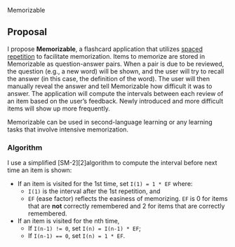 Memorizable

## Proposal
I propose **Memorizable**, a flashcard application that utilizes [spaced repetition][1] to facilitate memorization.  Items to memorize are stored in Memorizable as question-answer pairs. When a pair is due to be reviewed, the question (e.g., a new word) will be shown, and the user will try to recall the answer (in this case, the definition of the word). The user will then manually reveal the answer and tell Memorizable how difficult it was to answer. The application will compute the intervals between each review of an item based on the user’s feedback. Newly introduced and more difficult items will show up more frequently. 

Memorizable can be used in second-language learning or any learning tasks that involve intensive memorization.

### Algorithm
I use a simplified [SM-2][2]algorithm to compute the interval before next time an item is shown:
- If an item is visited for the 1st time, set `I(1) = 1 * EF` where:
	- `I(1)` is the interval after the 1st repetition, and
	- `EF` (ease factor) reflects the easiness of memorizing. `EF` is 0 for items that are **not** correctly remembered and 2 for items that are correctly remembered.
- If an item is visited for the nth time, 
	- If `I(n-1) != 0`,  set `I(n) = I(n-1) * EF`;
	- If `I(n-1) == 0`, set `I(n) = 1 * EF`\.


[1]:	https://en.wikipedia.org/wiki/Spaced_repetition
